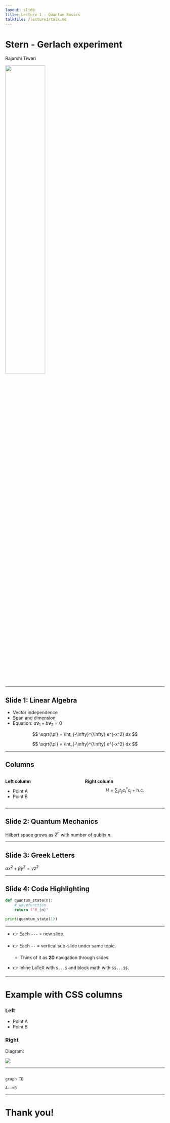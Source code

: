 ```yaml
---
layout: slide
title: Lecture 1 - Quantum Basics
talkfile: /lecture1/talk.md
---
```


<!-- .slide: data-background="linear-gradient(to bottom, #67c4f7ff, #ffffffff)" data-transition="fade"-->
# Stern - Gerlach experiment

Rajarshi Tiwari

<img src="https://upload.wikimedia.org/wikipedia/commons/5/51/Stern-Gerlach_experiment.svg" data-preview-image width="50%">

---

<!-- .slide: data-transition="zoom"-->
## Slide 1: Linear Algebra
- Vector independence <!-- .element: class="fragment"-->
- Span and dimension <!-- .element: class="fragment"-->
- Equation: $a \mathbf{v}_1 + b \mathbf{v}_2 = 0$ <!-- .element: class="fragment"-->

$$
\sqrt{\pi} = \int_{-\infty}^{\infty} e^{-x^2} dx
$$
<!-- .element: class="fragment"-->

$$
\sqrt{\pi} = \int_{-\infty}^{\infty} e^{-x^2} dx
$$
<!-- .element: class="fragment"-->

---

## Columns

<div style="display: flex; gap 20px;">
<div style="flex: 1;">

**Left column**

- Point A
- Point B

</div>
<div style="flex: 1;">

**Right column**
$$
H = \sum_{ij} t_{ij} c_i^\dagger c_j + \text{h.c.}
$$
</div>
</div>

---

## Slide 2: Quantum Mechanics
Hilbert space grows as $2^n$ with number of qubits $n$.

---

## Slide 3: Greek Letters
$\alpha x^2 + \beta y^2 = \gamma z^2$

---

<!-- .two-column -->
## Slide 4: Code Highlighting

```python [1-2|4]
def quantum_state(n):
    # wavefunction
    return f"Ψ_{n}"

print(quantum_state(1))
```

---

- 👉 Each `---` = new slide.

- 👉 Each `--` = vertical sub-slide under same topic.
  - Think of it as **2D** navigation through slides.

- 👉 Inline LaTeX with `$...$` and block math with `$$...$$`.

---

# Example with CSS columns

<div class="cols">
  <div class="col">
    <h3>Left</h3>
    <ul>
      <li>Point A</li>
      <li>Point B</li>
    </ul>
  </div>
  <div class="col">
    <h3>Right</h3>
    <p>Diagram:</p>
    <img src="diagram.png" style="max-width:100%">
  </div>
</div>

---

```mermaid

graph TD

A-->B
```
---

# Thank you!